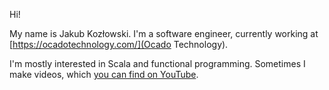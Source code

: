 Hi!

My name is Jakub Kozłowski. I'm a software engineer, currently working at [https://ocadotechnology.com/](Ocado Technology).

I'm mostly interested in Scala and functional programming. Sometimes I make videos, which [you can find on YouTube](http://yt.kubukoz.com).
